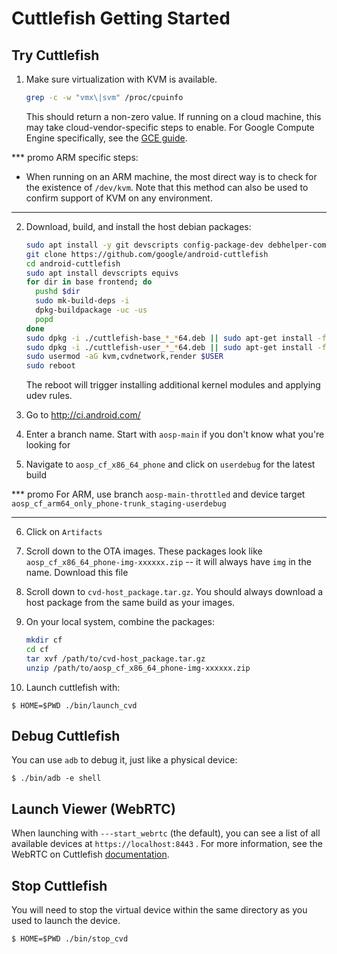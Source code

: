 # Cuttlefish Getting Started

## Try Cuttlefish

1. Make sure virtualization with KVM is available.

   ```bash
   grep -c -w "vmx\|svm" /proc/cpuinfo
   ```

   This should return a non-zero value. If running on a cloud machine, this may
   take cloud-vendor-specific steps to enable. For Google Compute Engine
   specifically, see the [GCE guide].

  [GCE guide]: https://cloud.google.com/compute/docs/instances/enable-nested-virtualization-vm-instances

*** promo
   ARM specific steps:
   - When running on an ARM machine, the most direct way is to check
   for the existence of `/dev/kvm`. Note that this method can also be used to
   confirm support of KVM on any environment.
***

2. Download, build, and install the host debian packages:

   ```bash
   sudo apt install -y git devscripts config-package-dev debhelper-compat golang curl
   git clone https://github.com/google/android-cuttlefish
   cd android-cuttlefish
   sudo apt install devscripts equivs
   for dir in base frontend; do
     pushd $dir
     sudo mk-build-deps -i
     dpkg-buildpackage -uc -us
     popd
   done
   sudo dpkg -i ./cuttlefish-base_*_*64.deb || sudo apt-get install -f
   sudo dpkg -i ./cuttlefish-user_*_*64.deb || sudo apt-get install -f
   sudo usermod -aG kvm,cvdnetwork,render $USER
   sudo reboot
   ```

   The reboot will trigger installing additional kernel modules and applying
   udev rules.

3. Go to http://ci.android.com/
4. Enter a branch name. Start with `aosp-main` if you don't know what you're
   looking for
5. Navigate to `aosp_cf_x86_64_phone` and click on `userdebug` for the latest build

*** promo
   For ARM, use branch `aosp-main-throttled` and device target `aosp_cf_arm64_only_phone-trunk_staging-userdebug`
***

6. Click on `Artifacts`
7. Scroll down to the OTA images. These packages look like
   `aosp_cf_x86_64_phone-img-xxxxxx.zip` -- it will always have `img` in the name.
   Download this file
8. Scroll down to `cvd-host_package.tar.gz`. You should always download a host
   package from the same build as your images.
9. On your local system, combine the packages:

   ```bash
   mkdir cf
   cd cf
   tar xvf /path/to/cvd-host_package.tar.gz
   unzip /path/to/aosp_cf_x86_64_phone-img-xxxxxx.zip
   ```

10. Launch cuttlefish with:

   `$ HOME=$PWD ./bin/launch_cvd`

## Debug Cuttlefish

You can use `adb` to debug it, just like a physical device:

   `$ ./bin/adb -e shell`

## Launch Viewer (WebRTC)

When launching with `---start_webrtc` (the default), you can see a list of all
available devices at `https://localhost:8443` . For more information, see the
WebRTC on Cuttlefish
[documentation](https://source.android.com/setup/create/cuttlefish-ref-webrtc).

## Stop Cuttlefish

You will need to stop the virtual device within the same directory as you used
to launch the device.

   `$ HOME=$PWD ./bin/stop_cvd`


